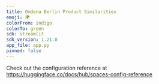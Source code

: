 ```yaml
---
title: Omdena Berlin Product Similarities
emoji: 🌍
colorFrom: indigo
colorTo: green
sdk: streamlit
sdk_version: 1.21.0
app_file: app.py
pinned: false
---
```


Check out the configuration reference at https://huggingface.co/docs/hub/spaces-config-reference
